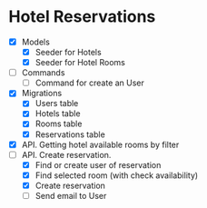 # Hotel Reservations

- [x] Models
  - [x] Seeder for Hotels
  - [x] Seeder for Hotel Rooms
- [ ] Commands
  - [ ] Command for create an User
- [x] Migrations
  - [x] Users table
  - [x] Hotels table
  - [x] Rooms table
  - [x] Reservations table
- [x] API. Getting hotel available rooms by filter
- [ ] API. Create reservation.
  - [x] Find or create user of reservation
  - [x] Find selected room (with check availability)
  - [x] Create reservation
  - [ ] Send email to User
